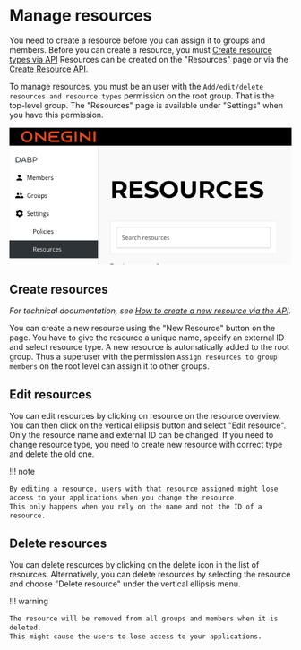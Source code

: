 # Manage resources

You need to create a resource before you can assign it to groups and members.
Before you can create a resource, you must [Create resource types via API](../technical/create-resource-type-via-api.md)
Resources can be created on the "Resources" page or via the [Create Resource API](../technical/create-resource-via-api.md).

To manage resources, you must be an user with the `Add/edit/delete resources and resource types` permission on the root group.
That is the top-level group.
The "Resources" page is available under "Settings" when you have this permission.

![Resources page](../../img/resources-page.png)

## Create resources

*For technical documentation, see [How to create a new resource via the API](../technical/create-resource-via-api.md).*

You can create a new resource using the "New Resource" button on the page. You have to give the resource a unique name, specify an external
ID and select resource type.
A new resource is automatically added to the root group.
Thus a superuser with the permission `Assign resources to group members` on the root level can assign it to other groups.

## Edit resources

You can edit resources by clicking on resource on the resource overview.
You can then click on the vertical ellipsis button and select "Edit resource".
Only the resource name and external ID can be changed. If you need to change resource type, you need to create new resource with correct
type and delete the old one.

!!! note

    By editing a resource, users with that resource assigned might lose access to your applications when you change the resource.
    This only happens when you rely on the name and not the ID of a resource.

## Delete resources

You can delete resources by clicking on the delete icon in the list of resources.
Alternatively, you can delete resources by selecting the resource and choose "Delete resource" under the vertical ellipsis menu.

!!! warning

    The resource will be removed from all groups and members when it is deleted.
    This might cause the users to lose access to your applications. 
